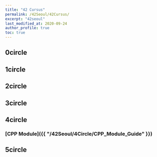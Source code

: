 ```yaml
---
title: "42 Cursus"
permalink: /42Seoul/42Cursus/
excerpt: "42seoul"
last_modified_at: 2020-09-24
author_profile: true
toc: true
---
```


## 0circle

## 1circle

## 2circle

## 3circle

## 4circle

### [CPP Module]({{ "/42Seoul/4Circle/CPP_Module_Guide" }})

## 5circle